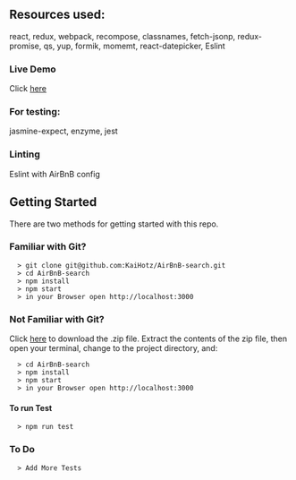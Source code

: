 ## Resources used:
react, redux, webpack, recompose, classnames, fetch-jsonp, redux-promise, qs, yup, formik, momemt, react-datepicker, Eslint

### Live Demo
Click [here](https://kaihotz.github.io/AirBnB-search/)

### For testing:
jasmine-expect, enzyme, jest

### Linting
Eslint with AirBnB config

## Getting Started

There are two methods for getting started with this repo.

### Familiar with Git?
```
  > git clone git@github.com:KaiHotz/AirBnB-search.git
  > cd AirBnB-search
  > npm install
  > npm start
  > in your Browser open http://localhost:3000
```

### Not Familiar with Git?
Click [here](https://github.com/KaiHotz/AirBnB-search/archive/master.zip) to download the .zip file.  Extract the contents of the zip file, then open your terminal, change to the project directory, and:
```
  > cd AirBnB-search
  > npm install
  > npm start
  > in your Browser open http://localhost:3000
```

#### To run Test
```
  > npm run test
```

### To Do
```
  > Add More Tests
```

